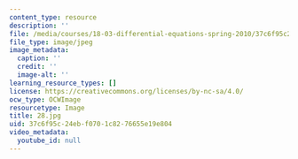 ```yaml
---
content_type: resource
description: ''
file: /media/courses/18-03-differential-equations-spring-2010/37c6f95c24ebf0701c8276655e19e804_28.jpg
file_type: image/jpeg
image_metadata:
  caption: ''
  credit: ''
  image-alt: ''
learning_resource_types: []
license: https://creativecommons.org/licenses/by-nc-sa/4.0/
ocw_type: OCWImage
resourcetype: Image
title: 28.jpg
uid: 37c6f95c-24eb-f070-1c82-76655e19e804
video_metadata:
  youtube_id: null
---
```

